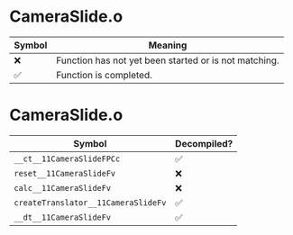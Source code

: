 # CameraSlide.o
| Symbol | Meaning 
| ------------- | ------------- 
| :x: | Function has not yet been started or is not matching. 
| :white_check_mark: | Function is completed. 


# CameraSlide.o
| Symbol | Decompiled? |
| ------------- | ------------- |
| `__ct__11CameraSlideFPCc` | :white_check_mark: |
| `reset__11CameraSlideFv` | :x: |
| `calc__11CameraSlideFv` | :x: |
| `createTranslator__11CameraSlideFv` | :white_check_mark: |
| `__dt__11CameraSlideFv` | :white_check_mark: |
